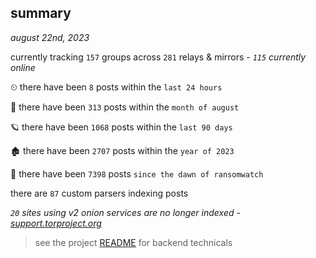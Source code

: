 
## summary
_august 22nd, 2023_

currently tracking `157` groups across `281` relays & mirrors - _`115` currently online_

⏲ there have been `8` posts within the `last 24 hours`

🦈 there have been `313` posts within the `month of august`

🪐 there have been `1068` posts within the `last 90 days`

🏚 there have been `2707` posts within the `year of 2023`

🦕 there have been `7398` posts `since the dawn of ransomwatch`

there are `87` custom parsers indexing posts

_`20` sites using v2 onion services are no longer indexed - [support.torproject.org](https://support.torproject.org/onionservices/v2-deprecation/)_

> see the project [README](https://github.com/joshhighet/ransomwatch#ransomwatch--) for backend technicals
